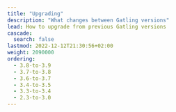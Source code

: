 ```yaml
---
title: "Upgrading"
description: "What changes between Gatling versions"
lead: How to upgrade from previous Gatling versions
cascade:
  search: false
lastmod: 2022-12-12T21:30:56+02:00
weight: 2090000
ordering:
  - 3.8-to-3.9
  - 3.7-to-3.8
  - 3.6-to-3.7
  - 3.4-to-3.5
  - 3.3-to-3.4
  - 2.3-to-3.0
---
```

